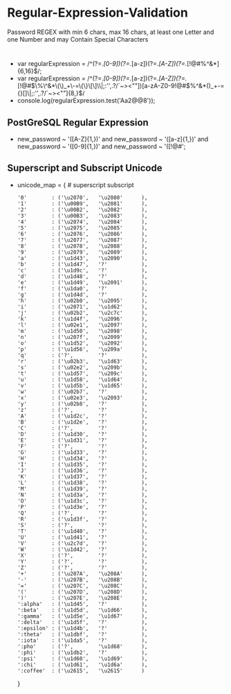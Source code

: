 # Regular-Expression-Validation
Password REGEX with min 6 chars, max 16 chars, at least one Letter and one Number and may Contain Special Characters

#
 - var regularExpression = /^(?=.*[0-9])(?=.*[a-z])(?=.*[A-Z])(?=.*[!@#$%^&*])[a-zA-Z0-9!@#$%^&*]{6,16}$/;
 - var regularExpression = /^(?=.*[0-9])(?=.*[a-z])(?=.*[A-Z])(?=.*[!@#$\%\^&*\(\)_+\-=\{\}\[\]\\|;:'',.?/`~><""])[a-zA-Z0-9!@#$\%\^&*\(\)_+\-=\{\}\[\]\\|;:'',.?/`~><""]{8,}$/
 - console.log(regularExpression.test('Aa2@@8'));
 
 
## PostGreSQL Regular Expression
 - new_password ~ '([A-Z]{1,})' and new_password ~ '([a-z]{1,})'  and new_password ~ '([0-9]{1,})' and new_password ~  '([!@#$%^&]{1,})' and new_password ~ '^((?!.*[\s]).{' || min_length_num || ',})$';
 
## Superscript and Subscript Unicode

 -  unicode_map = {
         #           superscript   subscript
         
        '0'        : ('\u2070',   '\u2080'      ),
        '1'        : ('\u00B9',   '\u2081'      ),
        '2'        : ('\u00B2',   '\u2082'      ),
        '3'        : ('\u00B3',   '\u2083'      ),
        '4'        : ('\u2074',   '\u2084'      ),
        '5'        : ('\u2075',   '\u2085'      ),
        '6'        : ('\u2076',   '\u2086'      ),
        '7'        : ('\u2077',   '\u2087'      ),
        '8'        : ('\u2078',   '\u2088'      ),
        '9'        : ('\u2079',   '\u2089'      ),
        'a'        : ('\u1d43',   '\u2090'      ),
        'b'        : ('\u1d47',   '?'           ),
        'c'        : ('\u1d9c',   '?'           ),
        'd'        : ('\u1d48',   '?'           ),
        'e'        : ('\u1d49',   '\u2091'      ),
        'f'        : ('\u1da0',   '?'           ),
        'g'        : ('\u1d4d',   '?'           ),
        'h'        : ('\u02b0',   '\u2095'      ),
        'i'        : ('\u2071',   '\u1d62'      ),
        'j'        : ('\u02b2',   '\u2c7c'      ),
        'k'        : ('\u1d4f',   '\u2096'      ),
        'l'        : ('\u02e1',   '\u2097'      ),
        'm'        : ('\u1d50',   '\u2098'      ),
        'n'        : ('\u207f',   '\u2099'      ),
        'o'        : ('\u1d52',   '\u2092'      ),
        'p'        : ('\u1d56',   '\u209a'      ),
        'q'        : ('?',        '?'           ),
        'r'        : ('\u02b3',   '\u1d63'      ),
        's'        : ('\u02e2',   '\u209b'      ),
        't'        : ('\u1d57',   '\u209c'      ),
        'u'        : ('\u1d58',   '\u1d64'      ),
        'v'        : ('\u1d5b',   '\u1d65'      ),
        'w'        : ('\u02b7',   '?'           ),
        'x'        : ('\u02e3',   '\u2093'      ),
        'y'        : ('\u02b8',   '?'           ),
        'z'        : ('?',        '?'           ),
        'A'        : ('\u1d2c',   '?'           ),
        'B'        : ('\u1d2e',   '?'           ),
        'C'        : ('?',        '?'           ),
        'D'        : ('\u1d30',   '?'           ),
        'E'        : ('\u1d31',   '?'           ),
        'F'        : ('?',        '?'           ),
        'G'        : ('\u1d33',   '?'           ),
        'H'        : ('\u1d34',   '?'           ),
        'I'        : ('\u1d35',   '?'           ),
        'J'        : ('\u1d36',   '?'           ),
        'K'        : ('\u1d37',   '?'           ),
        'L'        : ('\u1d38',   '?'           ),
        'M'        : ('\u1d39',   '?'           ),
        'N'        : ('\u1d3a',   '?'           ),
        'O'        : ('\u1d3c',   '?'           ),
        'P'        : ('\u1d3e',   '?'           ),
        'Q'        : ('?',        '?'           ),
        'R'        : ('\u1d3f',   '?'           ),
        'S'        : ('?',        '?'           ),
        'T'        : ('\u1d40',   '?'           ),
        'U'        : ('\u1d41',   '?'           ),
        'V'        : ('\u2c7d',   '?'           ),
        'W'        : ('\u1d42',   '?'           ),
        'X'        : ('?',        '?'           ),
        'Y'        : ('?',        '?'           ),
        'Z'        : ('?',        '?'           ),         
        '+'        : ('\u207A',   '\u208A'      ),
        '-'        : ('\u207B',   '\u208B'      ),
        '='        : ('\u207C',   '\u208C'      ),
        '('        : ('\u207D',   '\u208D'      ),
        ')'        : ('\u207E',   '\u208E'      ),        
        ':alpha'   : ('\u1d45',   '?'           ), 
        ':beta'    : ('\u1d5d',   '\u1d66'      ), 
        ':gamma'   : ('\u1d5e',   '\u1d67'      ), 
        ':delta'   : ('\u1d5f',   '?'           ), 
        ':epsilon' : ('\u1d4b',   '?'           ), 
        ':theta'   : ('\u1dbf',   '?'           ),
        ':iota'    : ('\u1da5',   '?'           ),
        ':pho'     : ('?',        '\u1d68'      ),
        ':phi'     : ('\u1db2',   '?'           ),
        ':psi'     : ('\u1d60',   '\u1d69'      ),
        ':chi'     : ('\u1d61',   '\u1d6a'      ),
        ':coffee'  : ('\u2615',   '\u2615'      )
    }
